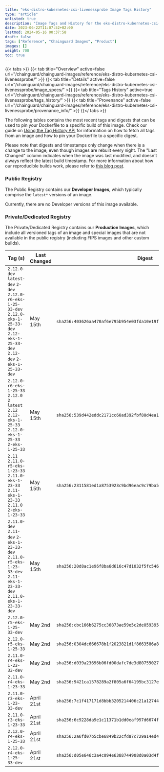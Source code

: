 ```yaml
---
title: "eks-distro-kubernetes-csi-livenessprobe Image Tags History"
type: "article"
unlisted: true
description: "Image Tags and History for the eks-distro-kubernetes-csi-livenessprobe Chainguard Image"
date: 2023-06-22T11:07:52+02:00
lastmod: 2024-05-16 00:37:58
draft: false
tags: ["Reference", "Chainguard Images", "Product"]
images: []
weight: 700
toc: true
---
```


{{< tabs >}}
{{< tab title="Overview" active=false url="/chainguard/chainguard-images/reference/eks-distro-kubernetes-csi-livenessprobe/" >}}
{{< tab title="Details" active=false url="/chainguard/chainguard-images/reference/eks-distro-kubernetes-csi-livenessprobe/image_specs/" >}}
{{< tab title="Tags History" active=true url="/chainguard/chainguard-images/reference/eks-distro-kubernetes-csi-livenessprobe/tags_history/" >}}
{{< tab title="Provenance" active=false url="/chainguard/chainguard-images/reference/eks-distro-kubernetes-csi-livenessprobe/provenance_info/" >}}
{{</ tabs >}}

The following tables contains the most recent tags and digests that can be used to pin your Dockerfile to a specific build of this image. Check our guide on [Using the Tag History API](/chainguard/chainguard-images/using-the-tag-history-api/) for information on how to fetch all tags from an image and how to pin your Dockerfile to a specific digest.

Please note that digests and timestamps only change when there is a change to the image, even though images are rebuilt every night. The "Last Changed" column indicates when the image was last modified, and doesn't always reflect the latest build timestamp. For more information about how our reproducible builds work, please refer to [this blog post](https://www.chainguard.dev/unchained/reproducing-chainguards-reproducible-image-builds).

### Public Registry
The Public Registry contains our **Developer Images**, which typically comprise the `latest*` versions of an image.

Currently, there are no Developer versions of this image available.

### Private/Dedicated Registry
The Private/Dedicated Registry contains our **Production Images**, which include all versioned tags of an image and special images that are not available in the public registry (including FIPS images and other custom builds).

| Tag (s)                                                                                                                                       | Last Changed | Digest                                                                    |
|-----------------------------------------------------------------------------------------------------------------------------------------------|--------------|---------------------------------------------------------------------------|
|  `2.12.0-dev` `latest-dev` `2-dev` `2.12.0-r6-eks-1-25-33-dev` `2.12.0-eks-1-25-33-dev` `2.12-eks-1-25-33-dev` `2.12-dev` `2-eks-1-25-33-dev` | May 15th     | `sha256:403626aa470af6e795b954e03fda10e19f625f9c0c6efdd3e37ec167730b26a1` |
|  `2.12.0-r6-eks-1-25-33` `2.12.0` `2` `latest` `2.12` `2.12-eks-1-25-33` `2.12.0-eks-1-25-33` `2-eks-1-25-33`                                 | May 15th     | `sha256:539d442eddc2171cc60ad392fbf80d4ea1269258d79f00b59e10feec41252f88` |
|  `2.11` `2.11.0-r5-eks-1-23-33` `2.11.0-eks-1-23-33` `2.11-eks-1-23-33` `2.11.0` `2-eks-1-23-33`                                              | May 15th     | `sha256:2311581ed1a8753923c9bd96eac9c79ba50740e87e6168d2f96527103d9a78d5` |
|  `2.11.0-dev` `2.11-dev` `2-eks-1-23-33-dev` `2.11.0-r5-eks-1-23-33-dev` `2.11-eks-1-23-33-dev` `2.11.0-eks-1-23-33-dev`                      | May 15th     | `sha256:20d8ac1e96f8ba6d616c47d1032f5fc546b218072cb73c1f05b2b81827310641` |
|  `2.12.0-r5-eks-1-25-33-dev`                                                                                                                  | May 2nd      | `sha256:cbc166b6275cc36873ae59e5c2de0593955798354564e7585bb8f4d547842a96` |
|  `2.12.0-r5-eks-1-25-33`                                                                                                                      | May 2nd      | `sha256:0304dc666678b1f2023821d1f8663586a8dbb94b8318e597c5803ad0270092e0` |
|  `2.11.0-r4-eks-1-23-33-dev`                                                                                                                  | May 2nd      | `sha256:d039a23696b06fd00dafc7de3d8075502789503478e397b505653de086cdf5a6` |
|  `2.11.0-r4-eks-1-23-33`                                                                                                                      | May 2nd      | `sha256:9421ca1578289a2f805a6f64195bc3127eb973a6fdbe5bcfc8c42dacd4758028` |
|  `2.11.0-r3-eks-1-23-33-dev`                                                                                                                  | April 21st   | `sha256:7c1f417171d8bbb3205214406c21a127445ba65f72bf09d0ab3de1990dc46b77` |
|  `2.11.0-r3-eks-1-23-33`                                                                                                                      | April 21st   | `sha256:6c9228da9e1c11371b1dd0eaf997d6674f18e6c9f3909ce0c4b6abf8be7dee4d` |
|  `2.12.0-r4-eks-1-25-33`                                                                                                                      | April 21st   | `sha256:2a6fd07b5cbe6849b22cfd87c729a14ed4066a7c4d8ba7ed7ecc3d2b380a14d8` |
|  `2.12.0-r4-eks-1-25-33-dev`                                                                                                                  | April 21st   | `sha256:d05e646c3a4c094e6388744908d0a03d4f4ffbc66e9defefb15e59a966c79424` |

